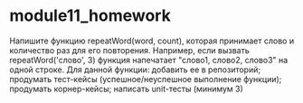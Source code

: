 # module11_homework
Напишите функцию repeatWord(word, count), которая принимает слово и количество раз для его повторения. Например, если вызвать repeatWord('слово', 3) функция напечатает "слово1, слово2, слово3" на одной строке.
Для данной функции:
  добавить ее в репозиторий;
  продумать тест-кейсы (успешное/неуспешное выполнение функции);
  продумать корнер-кейсы; 
  написать unit-тесты (минимум 3)
